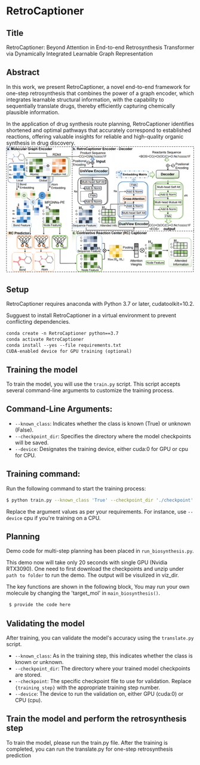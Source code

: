 # RetroCaptioner

## Title
RetroCaptioner: Beyond Attention in End-to-end Retrosynthesis Transformer via Dynamically Integrated Learnable Graph Representation

## Abstract
In this work, we present RetroCaptioner, a novel end-to-end framework for one-step retrosynthesis that combines the power of a graph encoder, which integrates learnable structural information, with the capability to sequentially translate drugs, thereby efficiently capturing chemically plausible information. 

In the application of drug synthesis route planning, RetroCaptioner identifies shortened and optimal pathways that accurately correspond to established reactions, offering valuable insights for reliable and high-quality organic synthesis in drug discovery.
![image](model.png)

## Setup
RetroCaptioner requires anaconda with Python 3.7 or later, cudatoolkit=10.2.

Sugguest to install RetroCaptioner in a virtual environment to prevent conflicting dependencies.
```
conda create -n RetroCaptioner python==3.7
conda activate RetroCaptioner
conda install --yes --file requirements.txt
CUDA-enabled device for GPU training (optional)
```

## Training the model

To train the model, you will use the `train.py` script. This script accepts several command-line arguments to customize the training process.

## Command-Line Arguments:
* `--known_class`: Indicates whether the class is known (True) or unknown (False).
* `--checkpoint_dir`: Specifies the directory where the model checkpoints will be saved.
* `--device`: Designates the training device, either cuda:0 for GPU or cpu for CPU.

## Training command:

Run the following command to start the training process:

``` bash
$ python train.py --known_class 'True' --checkpoint_dir './checkpoint' --device cuda:0
```
Replace the argument values as per your requirements. For instance, use `--device`  cpu if you're training on a CPU.

## Planning

Demo code for multi-step planning has been placed in `run_biosynthesis.py`.

This demo now will take only 20 seconds with single GPU (Nvidia RTX3090). One need to first download the checkpoints and unzip under `path to folder` to run the demo. The output will be visulized in viz_dir.

The key functions are shown in the following block, You may run your own molecule by changing the 'target_mol' in `main_biosynthesis()`.

``` bash
 $ provide the code here 
``` 

## Validating the model

After training, you can validate the model's accuracy using the `translate.py` script.
* `--known_class`: As in the training step, this indicates whether the class is known or unknown.
* `--checkpoint_dir`: The directory where your trained model checkpoints are stored.
* `--checkpoint`: The specific checkpoint file to use for validation. Replace `{training_step}` with the appropriate training step number.
* `--device`: The device to run the validation on, either GPU (cuda:0) or CPU (cpu).


## Train the model and perform the retrosynthesis step
To train the model, please run the train.py file. After the training is completed, you can run the translate.py for one-step retrosynthesis prediction
